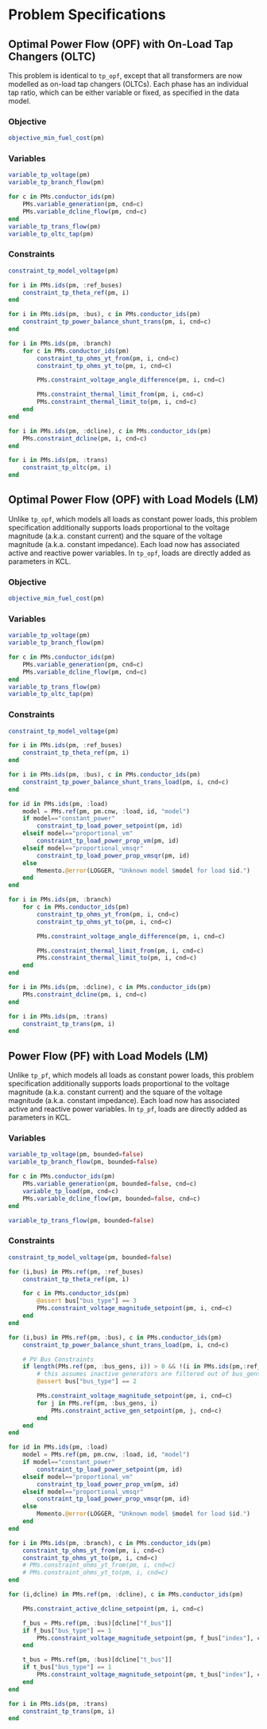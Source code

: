# Problem Specifications


## Optimal Power Flow (OPF) with On-Load Tap Changers (OLTC)
This problem is identical to `tp_opf`, except that all transformers are now modelled as on-load tap changers (OLTCs). Each phase has an individual tap ratio, which can be either variable or fixed, as specified in the data model.
### Objective
```julia
objective_min_fuel_cost(pm)
```

### Variables
```julia
variable_tp_voltage(pm)
variable_tp_branch_flow(pm)

for c in PMs.conductor_ids(pm)
    PMs.variable_generation(pm, cnd=c)
    PMs.variable_dcline_flow(pm, cnd=c)
end
variable_tp_trans_flow(pm)
variable_tp_oltc_tap(pm)
```

### Constraints
```julia
constraint_tp_model_voltage(pm)

for i in PMs.ids(pm, :ref_buses)
    constraint_tp_theta_ref(pm, i)
end

for i in PMs.ids(pm, :bus), c in PMs.conductor_ids(pm)
    constraint_tp_power_balance_shunt_trans(pm, i, cnd=c)
end

for i in PMs.ids(pm, :branch)
    for c in PMs.conductor_ids(pm)
        constraint_tp_ohms_yt_from(pm, i, cnd=c)
        constraint_tp_ohms_yt_to(pm, i, cnd=c)

        PMs.constraint_voltage_angle_difference(pm, i, cnd=c)

        PMs.constraint_thermal_limit_from(pm, i, cnd=c)
        PMs.constraint_thermal_limit_to(pm, i, cnd=c)
    end
end

for i in PMs.ids(pm, :dcline), c in PMs.conductor_ids(pm)
    PMs.constraint_dcline(pm, i, cnd=c)
end

for i in PMs.ids(pm, :trans)
    constraint_tp_oltc(pm, i)
end
```

## Optimal Power Flow (OPF) with Load Models (LM)
Unlike `tp_opf`, which models all loads as constant power loads, this problem specification additionally supports loads proportional to the voltage magnitude (a.k.a. constant current) and the square of the voltage magnitude (a.k.a. constant impedance). Each load now has associated active and reactive power variables. In `tp_opf`, loads are directly added as parameters in KCL.

### Objective
```julia
objective_min_fuel_cost(pm)
```

### Variables
```julia
variable_tp_voltage(pm)
variable_tp_branch_flow(pm)

for c in PMs.conductor_ids(pm)
    PMs.variable_generation(pm, cnd=c)
    PMs.variable_dcline_flow(pm, cnd=c)
end
variable_tp_trans_flow(pm)
variable_tp_oltc_tap(pm)
```

### Constraints
```julia
constraint_tp_model_voltage(pm)

for i in PMs.ids(pm, :ref_buses)
    constraint_tp_theta_ref(pm, i)
end

for i in PMs.ids(pm, :bus), c in PMs.conductor_ids(pm)
    constraint_tp_power_balance_shunt_trans_load(pm, i, cnd=c)
end

for id in PMs.ids(pm, :load)
    model = PMs.ref(pm, pm.cnw, :load, id, "model")
    if model=="constant_power"
        constraint_tp_load_power_setpoint(pm, id)
    elseif model=="proportional_vm"
        constraint_tp_load_power_prop_vm(pm, id)
    elseif model=="proportional_vmsqr"
        constraint_tp_load_power_prop_vmsqr(pm, id)
    else
        Memento.@error(LOGGER, "Unknown model $model for load $id.")
    end
end

for i in PMs.ids(pm, :branch)
    for c in PMs.conductor_ids(pm)
        constraint_tp_ohms_yt_from(pm, i, cnd=c)
        constraint_tp_ohms_yt_to(pm, i, cnd=c)

        PMs.constraint_voltage_angle_difference(pm, i, cnd=c)

        PMs.constraint_thermal_limit_from(pm, i, cnd=c)
        PMs.constraint_thermal_limit_to(pm, i, cnd=c)
    end
end

for i in PMs.ids(pm, :dcline), c in PMs.conductor_ids(pm)
    PMs.constraint_dcline(pm, i, cnd=c)
end

for i in PMs.ids(pm, :trans)
    constraint_tp_trans(pm, i)
end
```

## Power Flow (PF) with Load Models (LM)
Unlike `tp_pf`, which models all loads as constant power loads, this problem specification additionally supports loads proportional to the voltage magnitude (a.k.a. constant current) and the square of the voltage magnitude (a.k.a. constant impedance). Each load now has associated active and reactive power variables. In `tp_pf`, loads are directly added as parameters in KCL.

### Variables
```julia
variable_tp_voltage(pm, bounded=false)
variable_tp_branch_flow(pm, bounded=false)

for c in PMs.conductor_ids(pm)
    PMs.variable_generation(pm, bounded=false, cnd=c)
    variable_tp_load(pm, cnd=c)
    PMs.variable_dcline_flow(pm, bounded=false, cnd=c)
end

variable_tp_trans_flow(pm, bounded=false)
```

### Constraints
```julia
constraint_tp_model_voltage(pm, bounded=false)

for (i,bus) in PMs.ref(pm, :ref_buses)
    constraint_tp_theta_ref(pm, i)

    for c in PMs.conductor_ids(pm)
        @assert bus["bus_type"] == 3
        PMs.constraint_voltage_magnitude_setpoint(pm, i, cnd=c)
    end
end

for (i,bus) in PMs.ref(pm, :bus), c in PMs.conductor_ids(pm)
    constraint_tp_power_balance_shunt_trans_load(pm, i, cnd=c)

    # PV Bus Constraints
    if length(PMs.ref(pm, :bus_gens, i)) > 0 && !(i in PMs.ids(pm,:ref_buses))
        # this assumes inactive generators are filtered out of bus_gens
        @assert bus["bus_type"] == 2

        PMs.constraint_voltage_magnitude_setpoint(pm, i, cnd=c)
        for j in PMs.ref(pm, :bus_gens, i)
            PMs.constraint_active_gen_setpoint(pm, j, cnd=c)
        end
    end
end

for id in PMs.ids(pm, :load)
    model = PMs.ref(pm, pm.cnw, :load, id, "model")
    if model=="constant_power"
        constraint_tp_load_power_setpoint(pm, id)
    elseif model=="proportional_vm"
        constraint_tp_load_power_prop_vm(pm, id)
    elseif model=="proportional_vmsqr"
        constraint_tp_load_power_prop_vmsqr(pm, id)
    else
        Memento.@error(LOGGER, "Unknown model $model for load $id.")
    end
end

for i in PMs.ids(pm, :branch), c in PMs.conductor_ids(pm)
    constraint_tp_ohms_yt_from(pm, i, cnd=c)
    constraint_tp_ohms_yt_to(pm, i, cnd=c)
    # PMs.constraint_ohms_yt_from(pm, i, cnd=c)
    # PMs.constraint_ohms_yt_to(pm, i, cnd=c)
end

for (i,dcline) in PMs.ref(pm, :dcline), c in PMs.conductor_ids(pm)

    PMs.constraint_active_dcline_setpoint(pm, i, cnd=c)

    f_bus = PMs.ref(pm, :bus)[dcline["f_bus"]]
    if f_bus["bus_type"] == 1
        PMs.constraint_voltage_magnitude_setpoint(pm, f_bus["index"], cnd=c)
    end

    t_bus = PMs.ref(pm, :bus)[dcline["t_bus"]]
    if t_bus["bus_type"] == 1
        PMs.constraint_voltage_magnitude_setpoint(pm, t_bus["index"], cnd=c)
    end
end

for i in PMs.ids(pm, :trans)
    constraint_tp_trans(pm, i)
end
```
